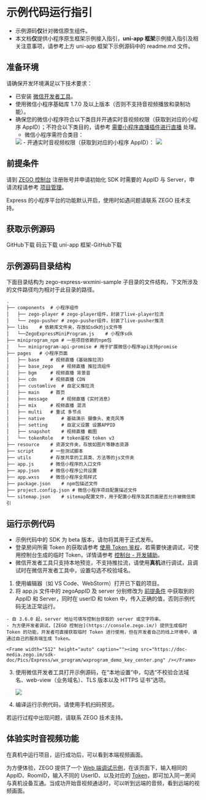 # 示例代码运行指引

- 示例源码**仅**针对微信原生组件。
- 本文档**仅**提供小程序原生框架示例接入指引，**uni-app 框架**示例接入指引及相关注意事项，请参考上方 uni-app 框架下示例源码中的 readme.md 文件。

## 准备环境

请确保开发环境满足以下技术要求：

* 已安装 [微信开发者工具](https://developers.weixin.qq.com/miniprogram/dev/devtools/stable.html)。
* 使用微信小程序基础库 1.7.0 及以上版本（否则不支持音视频播放和录制功能）。
* 确保您的微信小程序符合以下类目并开通实时音视频权限（获取到对应的小程序 AppID）；不符合以下类目的，请参考 [需要小程序直播插件进行直播](/real-time-video-miniprogram/live-streaming/live-streaming#需要小程序直播插件进行直播) 处理。
  - 微信小程序需符合类目：
  <Frame width="512" height="auto" caption=""><img src="https://doc-media.zego.im/sdk-doc/Pics/MiniProgram/category_zh.png" /></Frame>
  - 开通实时音视频权限（获取到对应的小程序 AppID）：
  <Frame width="512" height="auto" caption=""><img src="https://doc-media.zego.im/sdk-doc/Pics/MiniProgram/apiconfig_2.png" /></Frame>

## 前提条件

请到 [ZEGO 控制台](https://console.zego.im/) 注册账号并申请初始化 SDK 时需要的 AppID 与 Server，申请流程请参考 [项目管理](/console/project-info)。

<Warning title="注意">

Express 的小程序平台的功能默认开启，使用时如遇问题请联系 ZEGO 技术支持。

</Warning>

## 获取示例源码
<CardGroup cols={2}>
<Card title="示例源码" href="https://github.com/zegodev/zego-express-wxmini-sample" target="_blank">
GitHub下载
</Card>
<Card title="示例源码"  href="https://gitee.com/zegodev/zego-express-wxmini-sample" target="_blank">
码云下载
</Card>
</CardGroup>
<Card title="示例源码" href="https://github.com/zegoim/zego-express-wxmini-uniapp-sample" target="_blank">
uni-app 框架-GitHub下载
</Card>


## 示例源码目录结构

下面目录结构为 zego-express-wxmini-sample 子目录的文件结构，下文所涉及的文件路径均为相对于此目录的路径。

```tree
.
├── components  # 小程序组件
│   ├── zego-player # zego-player组件，封装了live-player拉流
│   └── zego-pusher # zego-pusher组件，封装了live-pusher推流
├── libs    # 依赖库文件夹，存放如sdk的js文件等
│   └──ZegoExpressMiniProgram.js    # 小程序sdk
├── miniprogram_npm # 一些项目依赖的npm包
│   └── miniprogram-api-promise # 用于扩展微信小程序api支持promise
├── pages   # 小程序页面
│   ├── base    # 视频直播《基础推拉流》
│   ├── base_zego   # 视频直播 推拉流组件
│   ├── bgm     # 视频直播 背景音
│   ├── cdn     # 视频直播 CDN
│   ├── customlive  # 自定义推拉流
│   ├── main    # 首页
│   ├── message     # 视频直播《实时消息》
│   ├── mix     # 视频直播 混流
│   ├── multi   # 重试 多节点
│   ├── native      # 基础演示 摄像头、麦克风等
│   ├── setting     # 自定义设置 设置APPID
│   ├── snapshot    # 视频直播 截图
│   └── tokenRole   # token鉴权 token v3
├── resource    # 资源文件夹，存放如图片等静态资源
├── script      # 一些测试脚本
├── utils       # 存放共享的工具类、方法等的js文件夹
├── app.js      # 微信小程序的入口文件
├── app.json    # 微信小程序公共设置
├── app.wxss    # 微信小程序全局样式
├── package.json    # npm包描述文件
├── project.config.json # 微信小程序项目配置描述文件
└── sitemap.json    # sitemap配置文件，用于配置小程序及其页面是否允许被微信索引
```

## 运行示例代码

<Warning title="注意">

- 示例代码中的 SDK 为 beta 版本，请勿将其用于正式发布。
- 登录房间所需 Token 的获取请参考 [使用 Token 鉴权](/real-time-video-miniprogram/communication/using-token-authentication)，若需要快速调试，可使用控制台生成的临时 Token，详情请参考 [控制台 - 开发辅助](/console/development-assistance/temporary-token)。
- 微信开发者工具只支持本地预览，不支持推拉流，请使用**真机**进行调试，且调试时在微信开发者工具中，设置勾选不校验域名。

</Warning>


1. 使用编辑器（如 VS Code、WebStorm）打开已下载的项目。
2. 将 app.js 文件中的 zegoAppID 及 server 分别修改为 [前提条件](#前提条件) 中获取到的 AppID 和 Server，同时在 userID 和 token 中，传入正确的值，否则示例代码无法正常运行。

<Warning title="注意">

    - 自 3.6.0 起，server 地址可填写控制台获取的 server 或空字符串。
    - 为方便开发者调试，[ZEGO 控制台](https://console.zego.im/) 提供生成临时 Token 的功能，开发者可直接获取临时 Token 进行使用，但在开发者自己的线上环境中，请通过自己的服务端生成 Token。

</Warning>

    <Frame width="512" height="auto" caption=""><img src="https://doc-media.zego.im/sdk-doc/Pics/Express/wx_program/wxprogram_demo_key_center.png" /></Frame>

3. 使用微信开发者工具打开示例源码，在“本地设置”中，勾选“不校验合法域名、web-view（业务域名）、TLS 版本以及 HTTPS 证书”选项。

    <Frame width="512" height="auto" caption=""><img src="https://doc-media.zego.im/sdk-doc/Pics/MiniProgram/local_setting.png" /></Frame>

4. 编译运行示例代码，请使用手机扫码预览。

<Note title="说明">
    若运行过程中出现问题，请联系 ZEGO 技术支持。

</Note>

## 体验实时音视频功能

在真机中运行项目，运行成功后，可以看到本端视频画面。

为方便体验，ZEGO 提供了一个 [Web 端调试示例](https://zegodev.github.io/zego-express-webrtc-sample/assistDev/index.html)，在该页面下，输入相同的 AppID、RoomID，输入不同的 UserID、以及对应的 [Token](/console/development-assistance/temporary-token)，即可加入同一房间与真机设备互通。当成功开始音视频通话时，可以听到远端的音频，看到远端的视频画面。


<Content />

